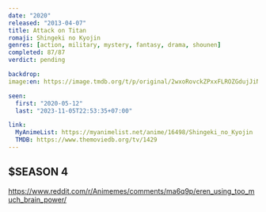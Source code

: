 ```yaml
---
date: "2020"
released: "2013-04-07"
title: Attack on Titan
romaji: Shingeki no Kyojin
genres: [action, military, mystery, fantasy, drama, shounen]
completed: 87/87
verdict: pending

backdrop: 
image:en: https://image.tmdb.org/t/p/original/2wxoRovckZPxxFLROZGdujJiNcC.jpg

seen:
  first: "2020-05-12"
  last: "2023-11-05T22:53:35+07:00"

link:
  MyAnimeList: https://myanimelist.net/anime/16498/Shingeki_no_Kyojin
  TMDB: https://www.themoviedb.org/tv/1429
---
```




## $SEASON 4

<https://www.reddit.com/r/Animemes/comments/ma6q9p/eren_using_too_much_brain_power/>
